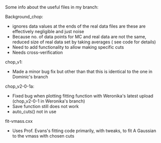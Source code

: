 Some info about the useful files in my branch: 

Background_chop:
- ignores data values at the ends of the real data files are these are effectively negligible and just noise
- Because no. of data points for MC and real data are not the same, reduced size of real data set by taking averages ( see code for details)
- Need to add functionality to allow making specific cuts
- Needs cross-verification 

chop_v1:
- Made a minor bug fix but other than that this is identical to the one in Dominic's branch 

chop_v2-0-1a:
- Fixed bug when plotting fitting function with Weronika's latest upload (chop_v2-0-1 in Weronika's branch)
- Save function still does not work 
- auto_cuts() not in use 

fit-vmass.cxx
- Uses Prof. Evans's fitting code primarily, with tweaks, to fit A Gaussian to the vmass with chosen cuts
